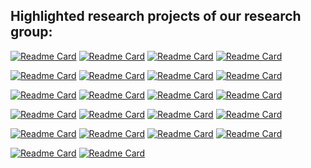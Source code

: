 ## Highlighted research projects of our research group:

[![Readme Card](https://github-readme-stats.vercel.app/api/pin/?username=harlanhong&repo=CVPR2022-DaGAN&theme=ambient_gradient&description_lines_count=3)](https://github.com/harlanhong/CVPR2022-DaGAN)
[![Readme Card](https://github-readme-stats.vercel.app/api/pin/?username=MiZhenxing&repo=Switch-NeRF&theme=ambient_gradient&description_lines_count=3)](https://github.com/HariSekhon/DevOps-Python-tools)
[![Readme Card](https://github-readme-stats.vercel.app/api/pin/?username=prismformore&repo=Multi-Task-Transformer&theme=ambient_gradient&description_lines_count=3)](https://github.com/HariSekhon/DevOps-Perl-tools)
[![Readme Card](https://github-readme-stats.vercel.app/api/pin/?username=MiZhenxing&repo=GBi-Net&theme=ambient_gradient&description_lines_count=3)](https://github.com/HariSekhon/DevOps-Golang-tools)

[![Readme Card](https://github-readme-stats.vercel.app/api/pin/?username=xulianuwa&repo=MCTformer&theme=ambient_gradient&description_lines_count=3)](https://github.com/HariSekhon/DevOps-Bash-tools)
[![Readme Card](https://github-readme-stats.vercel.app/api/pin/?username=danxuhk&repo=StructuredAttentionDepthEstimation&theme=ambient_gradient&description_lines_count=3)](https://github.com/HariSekhon/DevOps-Python-tools)
[![Readme Card](https://github-readme-stats.vercel.app/api/pin/?username=danxuhk&repo=ContinuousCRF-CNN&theme=ambient_gradient&description_lines_count=3)](https://github.com/HariSekhon/DevOps-Perl-tools)
[![Readme Card](https://github-readme-stats.vercel.app/api/pin/?username=harlanhong&repo=ICCV2023-MCNET&theme=ambient_gradient&description_lines_count=3)](https://github.com/HariSekhon/DevOps-Golang-tools)


[![Readme Card](https://github-readme-stats.vercel.app/api/pin/?username=yangcaoai&repo=CoDA_NeurIPS2023&theme=ambient_gradient&description_lines_count=3)](https://github.com/HariSekhon/DevOps-Bash-tools)
[![Readme Card](https://github-readme-stats.vercel.app/api/pin/?username=andrea-pilzer&repo=unsup-stereo-depthGAN&theme=ambient_gradient&description_lines_count=3)](https://github.com/HariSekhon/DevOps-Python-tools)
[![Readme Card](https://github-readme-stats.vercel.app/api/pin/?username=W-Ted&repo=UDC-NeRF&theme=ambient_gradient&description_lines_count=3)](https://github.com/HariSekhon/DevOps-Perl-tools)
[![Readme Card](https://github-readme-stats.vercel.app/api/pin/?username=BiDiff&repo=bidiff&theme=ambient_gradient&description_lines_count=3)](https://github.com/HariSekhon/DevOps-Golang-tools)

[![Readme Card](https://github-readme-stats.vercel.app/api/pin/?username=prismformore&repo=DiffusionMTL&theme=ambient_gradient&description_lines_count=3)](https://github.com/HariSekhon/DevOps-Bash-tools)
[![Readme Card](https://github-readme-stats.vercel.app/api/pin/?username=interactive-3d&repo=interactive3d&theme=ambient_gradient&description_lines_count=3)](https://github.com/HariSekhon/DevOps-Python-tools)
[![Readme Card](https://github-readme-stats.vercel.app/api/pin/?username=zhongyingji&repo=CVT-xRF&theme=ambient_gradient&description_lines_count=3)](https://github.com/HariSekhon/DevOps-Perl-tools)
[![Readme Card](https://github-readme-stats.vercel.app/api/pin/?username=W-Ted&repo=GScream&theme=ambient_gradient&description_lines_count=3)](https://github.com/HariSekhon/DevOps-Golang-tools)

[![Readme Card](https://github-readme-stats.vercel.app/api/pin/?username=prismformore&repo=DiffusionMTL&theme=ambient_gradient&description_lines_count=3)](https://github.com/HariSekhon/DevOps-Bash-tools)
[![Readme Card](https://github-readme-stats.vercel.app/api/pin/?username=interactive-3d&repo=interactive3d&theme=ambient_gradient&description_lines_count=3)](https://github.com/HariSekhon/DevOps-Python-tools)
[![Readme Card](https://github-readme-stats.vercel.app/api/pin/?username=qwang666&repo=RoomTex-&theme=ambient_gradient&description_lines_count=3)](https://github.com/HariSekhon/DevOps-Perl-tools)
[![Readme Card](https://github-readme-stats.vercel.app/api/pin/?username=Holistic-Motion2D&repo=Tender&theme=ambient_gradient&description_lines_count=3)](https://github.com/HariSekhon/DevOps-Golang-tools)

[![Readme Card](https://github-readme-stats.vercel.app/api/pin/?username=yanchi-3dv&repo=diff-gaussian-rasterization-for-gsslam&theme=ambient_gradient&description_lines_count=3)](https://github.com/HariSekhon/DevOps-Bash-tools)
[![Readme Card](https://github-readme-stats.vercel.app/api/pin/?username=yangcaoai&repo=3DGS-DET&theme=ambient_gradient&description_lines_count=3)](https://github.com/HariSekhon/DevOps-Python-tools)
